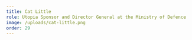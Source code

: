 ```yaml
---
title: Cat Little
role: Utopia Sponsor and Director General at the Ministry of Defence
image: /uploads/cat-little.png
order: 29
---
```


